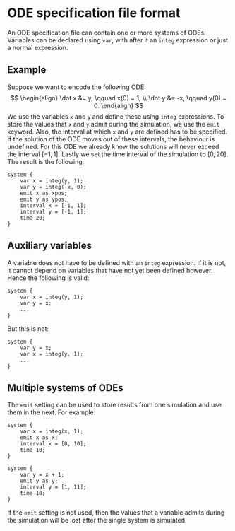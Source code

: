 
# ODE specification file format

An ODE specification file can contain one or more systems of ODEs. Variables can be declared using `var`, with after it an `integ` expression or just a normal expression.

## Example

Suppose we want to encode the following ODE:
$$
\begin{align}
    \dot x &= y, \qquad x(0) = 1, \\
    \dot y &= -x, \qquad y(0) = 0.
\end{align}
$$
We use the variables `x` and `y` and define these using `integ` expressions. To store the values that `x` and `y` admit during the simulation, we use the `emit` keyword. Also, the interval at which `x` and `y` are defined has to be specified. If the solution of the ODE moves out of these intervals, the behaviour is undefined. For this ODE we already know the solutions will never exceed the interval $[-1, 1]$. Lastly we set the time interval of the simulation to $[0, 20]$. The result is the following:
```
system {
    var x = integ(y, 1);
    var y = integ(-x, 0);
    emit x as xpos;
    emit y as ypos;
    interval x = [-1, 1];
    interval y = [-1, 1];
    time 20;
}
```

## Auxiliary variables

A variable does not have to be defined with an `integ` expression. If it is not, it cannot depend on variables that have not yet been defined however. Hence the following is valid:
```
system {
    var x = integ(y, 1);
    var y = x;
    ...
}
```
But this is not:
```
system {
    var y = x;
    var x = integ(y, 1);
    ...
}
```

## Multiple systems of ODEs

The `emit` setting can be used to store results from one simulation and use them in the next. For example:
```
system {
    var x = integ(x, 1);
    emit x as x;
    interval x = [0, 10];
    time 10;
}

system {
    var y = x + 1;
    emit y as y;
    interval y = [1, 11];
    time 10;
}
```
If the `emit` setting is not used, then the values that a variable admits during the simulation will be lost after the single system is simulated.